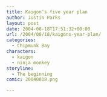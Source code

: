 ```yaml
---
title: Kaigon’s five year plan
author: Justin Parks
layout: post
date: 2004-08-18T17:51:32+00:00
url: /2004/08/18/kaigons-year-plan/
categories:
  - Chipmunk Bay
characters:
  - kaigon
  - ninja monkey
storyline:
  - The beginning
comic: 20040818.png

---
```

